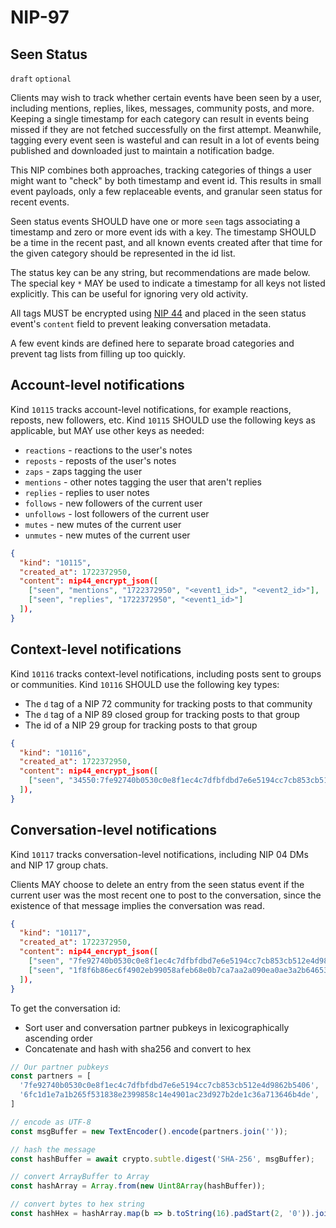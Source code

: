 NIP-97
======

Seen Status
-----------

`draft` `optional`

Clients may wish to track whether certain events have been seen by a user, including mentions,
replies, likes, messages, community posts, and more. Keeping a single timestamp for each category
can result in events being missed if they are not fetched successfully on the first attempt.
Meanwhile, tagging every event seen is wasteful and can result in a lot of events being published
and downloaded just to maintain a notification badge.

This NIP combines both approaches, tracking categories of things a user might want to "check" by
both timestamp and event id. This results in small event payloads, only a few replaceable events,
and granular seen status for recent events.

Seen status events SHOULD have one or more `seen` tags associating a timestamp and zero or more
event ids with a key. The timestamp SHOULD be a time in the recent past, and all known events
created after that time for the given category should be represented in the id list.

The status key can be any string, but recommendations are made below. The special key `*` MAY be
used to indicate a timestamp for all keys not listed explicitly. This can be useful for ignoring
very old activity.

All tags MUST be encrypted using [NIP 44](./44.md) and placed in the seen status event's `content`
field to prevent leaking conversation metadata.

A few event kinds are defined here to separate broad categories and prevent tag lists from filling
up too quickly.

## Account-level notifications

Kind `10115` tracks account-level notifications, for example reactions, reposts, new followers, etc.
Kind `10115` SHOULD use the following keys as applicable, but MAY use other keys as needed:

- `reactions` - reactions to the user's notes
- `reposts` - reposts of the user's notes
- `zaps` - zaps tagging the user
- `mentions` - other notes tagging the user that aren't replies
- `replies` - replies to user notes
- `follows` - new followers of the current user
- `unfollows` - lost followers of the current user
- `mutes` - new mutes of the current user
- `unmutes` - new mutes of the current user

```json
{
  "kind": "10115",
  "created_at": 1722372950,
  "content": nip44_encrypt_json([
    ["seen", "mentions", "1722372950", "<event1_id>", "<event2_id>"],
    ["seen", "replies", "1722372950", "<event1_id>"]
  ]),
}
```

## Context-level notifications

Kind `10116` tracks context-level notifications, including posts sent to groups or communities.
Kind `10116` SHOULD use the following key types:

- The `d` tag of a NIP 72 community for tracking posts to that community
- The `d` tag of a NIP 89 closed group for tracking posts to that group
- The id of a NIP 29 group for tracking posts to that group

```json
{
  "kind": "10116",
  "created_at": 1722372950,
  "content": nip44_encrypt_json([
    ["seen", "34550:7fe92740b0530c0e8f1ec4c7dfbfdbd7e6e5194cc7cb853cb512e4d9862b5406:9174501", "1722372950", "<event1_id>"]
  ]),
}
```

## Conversation-level notifications

Kind `10117` tracks conversation-level notifications, including NIP 04 DMs and NIP 17 group chats.

Clients MAY choose to delete an entry from the seen status event if the current user was the most
recent one to post to the conversation, since the existence of that message implies the conversation
was read.

```json
{
  "kind": "10117",
  "created_at": 1722372950,
  "content": nip44_encrypt_json([
    ["seen", "7fe92740b0530c0e8f1ec4c7dfbfdbd7e6e5194cc7cb853cb512e4d9862b5406", "1722372950", "<event1_id>"]
    ["seen", "1f8f6b86ec6f4902eb99058afeb68e0b7ca7aa2a090ea0ae3a2b64653aac9cc2", "1722372951", "<event1_id>"]
  ]),
}
```

To get the conversation id:

- Sort user and conversation partner pubkeys in lexicographically ascending order
- Concatenate and hash with sha256 and convert to hex

```typescript
// Our partner pubkeys
const partners = [
  '7fe92740b0530c0e8f1ec4c7dfbfdbd7e6e5194cc7cb853cb512e4d9862b5406',
  '6fc1d1e7a1b265f531838e2399858c14e4901ac23d927b2de1c36a713646b4de',
]

// encode as UTF-8
const msgBuffer = new TextEncoder().encode(partners.join(''));

// hash the message
const hashBuffer = await crypto.subtle.digest('SHA-256', msgBuffer);

// convert ArrayBuffer to Array
const hashArray = Array.from(new Uint8Array(hashBuffer));

// convert bytes to hex string
const hashHex = hashArray.map(b => b.toString(16).padStart(2, '0')).join('');
```
